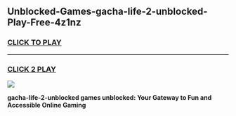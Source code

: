 
## Unblocked-Games-gacha-life-2-unblocked-Play-Free-4z1nz
<h3>
<a href="https://premium76.site?title=gacha-life-2-unblocked&ref=18A1">CLICK TO PLAY</a></h3>
<hr>

<h3>
<a href="https://premium76.site?title=gacha-life-2-unblocked&ref=18A1">CLICK 2 PLAY</a>
  
</h3>

<a href="https://premium76.site?title=gacha-life-2-unblocked&ref=18A1"><img src="https://clearcache.store/games.png"></a>


**gacha-life-2-unblocked games unblocked: Your Gateway to Fun and Accessible Online Gaming**
